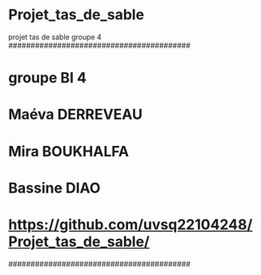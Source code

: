 # Projet_tas_de_sable
projet tas de sable groupe 4
#########################################
# groupe BI 4
# Maéva DERREVEAU
# Mira BOUKHALFA
# Bassine DIAO
# https://github.com/uvsq22104248/Projet_tas_de_sable/
#########################################



    